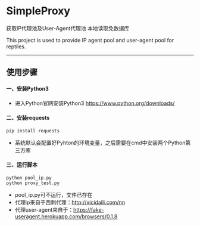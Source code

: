 # SimpleProxy

获取IP代理池及User-Agent代理池 本地读取免数据库

This project is used to provide IP agent pool and user-agent pool for reptiles.

---

## 使用步骤
#### 一、安装Python3
* 进入Python官网安装Python3 https://www.python.org/downloads/

#### 二、安装requests
    pip install requests
* 系统默认会配置好Pyhton的环境变量，之后需要在cmd中安装两个Python第三方库
    
#### 三、运行脚本
    python pool_ip.py
    python proxy_test.py
* pool_ip.py可不运行，文件已存在
* 代理ip来自于西刺代理：http://xicidaili.com/nn
* 代理user-agent来自于：https://fake-useragent.herokuapp.com/browsers/0.1.8

